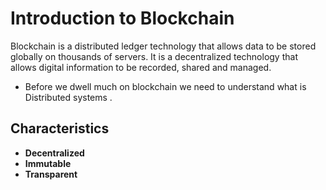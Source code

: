 # Introduction to Blockchain

Blockchain is a distributed ledger technology that allows data to be stored globally on thousands of servers.
It is a decentralized technology that allows digital information to be recorded, shared and managed.
 - Before we dwell much on blockchain we need to understand what is Distributed systems .

## Characteristics
- **Decentralized**
- **Immutable**
- **Transparent**
